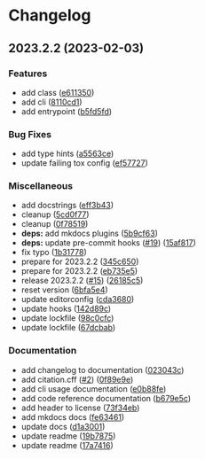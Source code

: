 # Changelog

## 2023.2.2 (2023-02-03)


### Features

* add class ([e611350](https://github.com/afuetterer/services-test/commit/e6113509b8b763699d0e4426cb447d6266930c88))
* add cli ([8110cd1](https://github.com/afuetterer/services-test/commit/8110cd14d89d53c60c49e99054b309892541b8e5))
* add entrypoint ([b5fd5fd](https://github.com/afuetterer/services-test/commit/b5fd5fd8115217953e71c30bb8eff3d21b11a655))


### Bug Fixes

* add type hints ([a5563ce](https://github.com/afuetterer/services-test/commit/a5563ce25a3bf513a3675be684854fe5bc87827c))
* update failing tox config ([ef57727](https://github.com/afuetterer/services-test/commit/ef577273484c33e3c92715f3cd2c64c5dec8bc74))


### Miscellaneous

* add docstrings ([eff3b43](https://github.com/afuetterer/services-test/commit/eff3b43584c39baa862f1b0a7161ba1482d5d38c))
* cleanup ([5cd0f77](https://github.com/afuetterer/services-test/commit/5cd0f77c1a1b0591300128a497cbbe46885da6d9))
* cleanup ([0f78519](https://github.com/afuetterer/services-test/commit/0f785192c11a9b6abbf42120cbf4f2deefa332b3))
* **deps:** add mkdocs plugins ([5b9cf63](https://github.com/afuetterer/services-test/commit/5b9cf6394a093e3910a72a90f21fe30bfd79925f))
* **deps:** update pre-commit hooks ([#19](https://github.com/afuetterer/services-test/issues/19)) ([15af817](https://github.com/afuetterer/services-test/commit/15af8174069e4686ee1f1e166f6f6e299b202846))
* fix typo ([1b31778](https://github.com/afuetterer/services-test/commit/1b317789d1b5c0f0d749bf806d9bab6d78259aa0))
* prepare for 2023.2.2 ([345c650](https://github.com/afuetterer/services-test/commit/345c650e471b3aa335b22691c1101f1650b444d1))
* prepare for 2023.2.2 ([eb735e5](https://github.com/afuetterer/services-test/commit/eb735e5b797605743053da570e4aec4bc574b018))
* release 2023.2.2 ([#15](https://github.com/afuetterer/services-test/issues/15)) ([26185c5](https://github.com/afuetterer/services-test/commit/26185c5906bd6355d1560deab5fa9df7af72d0d7))
* reset version ([6bfa5e4](https://github.com/afuetterer/services-test/commit/6bfa5e4a3dfd445a93765186a863cc04ba0e71f6))
* update editorconfig ([cda3680](https://github.com/afuetterer/services-test/commit/cda3680bffe7d66a15e2c3cb8d8522cf293df074))
* update hooks ([142d89c](https://github.com/afuetterer/services-test/commit/142d89c5e9ed561e63f036e94ab1b7a9c327b302))
* update lockfile ([98c0cfc](https://github.com/afuetterer/services-test/commit/98c0cfc1969d79d71e51338a4b7ffde8422671a5))
* update lockfile ([67dcbab](https://github.com/afuetterer/services-test/commit/67dcbab77f9eebd12337c2f92330c98ad75dbc84))


### Documentation

* add changelog to documentation ([023043c](https://github.com/afuetterer/services-test/commit/023043c6eee9d7d4b6f3abf39218e303e1d0191a))
* add citation.cff ([#2](https://github.com/afuetterer/services-test/issues/2)) ([0f89e9e](https://github.com/afuetterer/services-test/commit/0f89e9eb75e614d4ff4266d0622412e09757ab9f))
* add cli usage documentation ([e0b88fe](https://github.com/afuetterer/services-test/commit/e0b88fe3fbb78fb4f3c7c5f1a8f11c0bf20eb195))
* add code reference documentation ([b679e5c](https://github.com/afuetterer/services-test/commit/b679e5cd7b9b40d1a6d9eacc3dbe38ec8a2a84bb))
* add header to license ([73f34eb](https://github.com/afuetterer/services-test/commit/73f34eb6efe3d5bc895cb286bcd2636d6ccd0dd6))
* add mkdocs docs ([fe63461](https://github.com/afuetterer/services-test/commit/fe634614efb308abf40856dc52ba50e3a6dbd908))
* update docs ([d1a3001](https://github.com/afuetterer/services-test/commit/d1a300141c0126f2c6c4c7c14ea983779db90d44))
* update readme ([19b7875](https://github.com/afuetterer/services-test/commit/19b7875edfaf8d3f4d4c455ecfb67bf3797c06f0))
* update readme ([17a7416](https://github.com/afuetterer/services-test/commit/17a741667a19a8ee95b6abadd2727d3cd22cb836))
